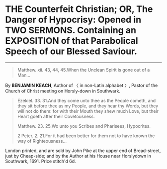 # THE Counterfeit Christian; OR, The Danger of Hypocrisy: Opened in TWO SERMONS. Containing an EXPOSITION of that Parabolical Speech of our Blessed Saviour.

---



> Matthew. xii. 43, 44, 45.When the Unclean Spirit is gone out of a Man...



By **BENJAMIN KEACH**, Author of 〈 in non-Latin alphabet 〉, Pastor of the Church of Christ meeting on Horsly-down in Southwark.



> Ezekiel. 33. 31.And they come unto thee as the People cometh, and they sit before thee as my People, and they hear thy Words, but they will not do them: for with their Mouth they shew much Love, but their Heart goeth after their Covetousness.
>
> Matthew. 23. 25.Wo unto you Scribes and Pharisees, Hypocrites.
>
> 2 Peter. 2. 21.For it had been better for them not to have known the way of Righteousness...



London printed, and are sold by John Pike at the upper end of Bread-street, just by Cheap-side; and by the Author at his House near Horslydown in Southwark, 1691. Price stitch'd 6d.

